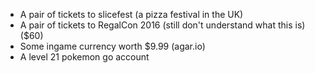 * A pair of tickets to slicefest (a pizza festival in the UK)
* A pair of tickets to RegalCon 2016 (still don't understand what this is) ($60)
* Some ingame currency worth $9.99 (agar.io)
* A level 21 pokemon go account
